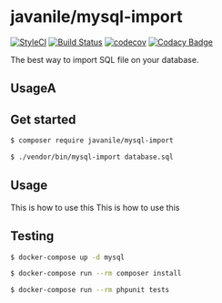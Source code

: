# javanile/mysql-import

[![StyleCI](https://github.styleci.io/repos/159405453/shield?branch=master)](https://github.styleci.io/repos/159405453)
[![Build Status](https://travis-ci.org/javanile/mysql-import.svg?branch=master)](https://travis-ci.org/javanile/mysql-import)
[![codecov](https://codecov.io/gh/javanile/mysql-import/branch/master/graph/badge.svg)](https://codecov.io/gh/javanile/mysql-import)
[![Codacy Badge](https://api.codacy.com/project/badge/Grade/e3a4ba8d9efe47129a2f74618334ba2e)](https://www.codacy.com/app/francescobianco/mysql-import?utm_source=github.com&amp;utm_medium=referral&amp;utm_content=javanile/mysql-import&amp;utm_campaign=Badge_Grade)

The best way to import SQL file on your database.

## UsageA

## Get started

```bash
$ composer require javanile/mysql-import
```

```bash
$ ./vendor/bin/mysql-import database.sql
```

## Usage
This is how to use this
This is how to use this


## Testing

```bash
$ docker-compose up -d mysql
```

```bash
$ docker-compose run --rm composer install
```

```bash
$ docker-compose run --rm phpunit tests
```
